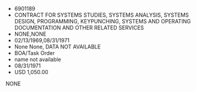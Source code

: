 * 6901189
* CONTRACT FOR SYSTEMS STUDIES, SYSTEMS ANALYSIS, SYSTEMS DESIGN, PROGRAMMING, KEYPUNCHING, SYSTEMS AND OPERATING DOCUMENTATION AND OTHER RELATED SERVICES
* NONE,NONE
* 02/13/1969,08/31/1971
* None None, DATA NOT AVAILABLE
* BOA/Task Order
* name not available
* 08/31/1971
* USD 1,050.00

NONE